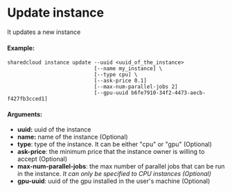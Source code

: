 # Update instance

It updates a new instance

#### Example:

```
sharedcloud instance update --uuid <uuid_of_the_instance>
                            [--name my_instance] \
                            [--type cpu] \
                            [--ask-price 0.1]
                            [--max-num-parallel-jobs 2]
                            [--gpu-uuid b6fe7910-34f2-4473-aecb-f427fb3cced1]
```

#### Arguments:

* **uuid:** uuid of the instance
* **name:** name of the instance \(Optional\)
* **type**: type of the instance. It can be either "cpu" or "gpu" \(Optional\)
* **ask-price**: the minimum price that the instance owner is willing to accept \(Optional\)
* **max-num-parallel-jobs**: the max number of parallel jobs that can be run in the instance. _It can only be specified to CPU instances \(Optional\)_
* **gpu-uuid**: uuid of the gpu installed in the user's machine \(Optional\)

